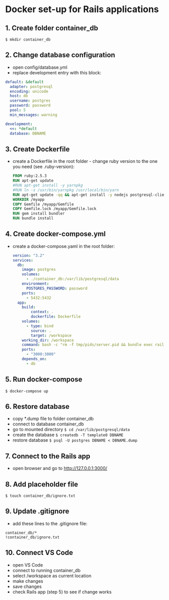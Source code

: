 # Docker set-up for Rails applications

## 1. Create folder container_db
`$ mkdir container_db`




## 2. Change database configuration
- open config/database.yml
- replace development entry with this block:
```yaml
default: &default
  adapter: postgresql
  encoding: unicode
  host: db
  username: postgres
  password: password
  pool: 5
  min_messages: warning

development:
  <<: *default
  database: DBNAME

```



## 3. Create Dockerfile

* create a Dockerfile in the root folder - change ruby version to the one you need (see .ruby-version):

  ```dockerfile
  FROM ruby:2.5.3
  RUN apt-get update
  #RUN apt-get install -y yarnpkg
  #RUN ln -s /usr/bin/yarnpkg /usr/local/bin/yarn
  RUN apt-get update -qq && apt-get install -y nodejs postgresql-client
  WORKDIR /myapp
  COPY Gemfile /myapp/Gemfile
  COPY Gemfile.lock /myapp/Gemfile.lock
  RUN gem install bundler
  RUN bundle install
  ```

  



## 4. Create docker-compose.yml

* create a docker-compose.yaml in the root folder:

  ```yaml
  version: "3.2"
  services:
    db:
      image: postgres
      volumes:
        - ./container_db:/var/lib/postgresql/data
      environment:
        POSTGRES_PASSWORD: password
      ports:
        - 5432:5432
    app:
      build:
          context: .
          dockerfile: Dockerfile
      volumes:
        - type: bind
          source: .
          target: /workspace
      working_dir: /workspace
      command: bash -c "rm -f tmp/pids/server.pid && bundle exec rails s -p 3000 -b '0.0.0.0'"
      ports:
        - "3000:3000"
      depends_on:
        - db
  ```

  



## 5. Run docker-compose

`$ docker-compose up`




## 6. Restore database
- copy *.dump file to folder container_db
- connect to database container_db
- go to mounted directory
  `$ cd /var/lib/postgresql/data`
- create the database 
  `$ createdb -T template0 DBNAME`
- restore database
  `$ psql -U postgres DBNAME < DBNAME.dump`



## 7. Connect to the Rails app

- open browser and go to http://127.0.0.1:3000/



## 8. Add placeholder file

`$ touch container_db/ignore.txt`



## 9. Update .gitignore

* add these lines to the .gitignore file:

```
container_db/*
!container_db/ignore.txt
```



## 10. Connect VS Code

- open VS Code
- connect to running container_db
- select /workspace as current location
- make changes
- save changes
- check Rails app (step 5) to see if change works

